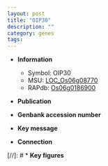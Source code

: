 ```yaml
---
layout: post
title: "OIP30"
description: ""
category: genes
tags: 
---
```


* **Information**  
    + Symbol: OIP30  
    + MSU: [LOC_Os06g08770](http://rice.uga.edu/cgi-bin/ORF_infopage.cgi?orf=LOC_Os06g08770)  
    + RAPdb: [Os06g0186900](http://rapdb.dna.affrc.go.jp/viewer/gbrowse_details/irgsp1?name=Os06g0186900)  

* **Publication**  

* **Genbank accession number**  

* **Key message**  

* **Connection**  

[//]: # * **Key figures**  


